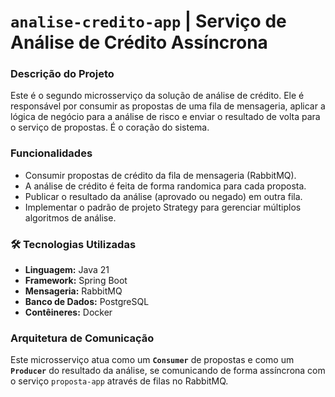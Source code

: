 # `analise-credito-app` | Serviço de Análise de Crédito Assíncrona

### **Descrição do Projeto**

Este é o segundo microsserviço da solução de análise de crédito. Ele é responsável por consumir as propostas de uma fila de mensageria, aplicar a lógica de negócio para a análise de risco e enviar o resultado de volta para o serviço de propostas. É o coração do sistema.

### **Funcionalidades**

* Consumir propostas de crédito da fila de mensageria (RabbitMQ).
* A análise de crédito é feita de forma randomica para cada proposta.
* Publicar o resultado da análise (aprovado ou negado) em outra fila.
* Implementar o padrão de projeto Strategy para gerenciar múltiplos algoritmos de análise.

### **🛠️ Tecnologias Utilizadas**

* **Linguagem:** Java 21
* **Framework:** Spring Boot
* **Mensageria:** RabbitMQ
* **Banco de Dados:** PostgreSQL
* **Contêineres:** Docker

### **Arquitetura de Comunicação**

Este microsserviço atua como um **`Consumer`** de propostas e como um **`Producer`** do resultado da análise, se comunicando de forma assíncrona com o serviço `proposta-app` através de filas no RabbitMQ.

